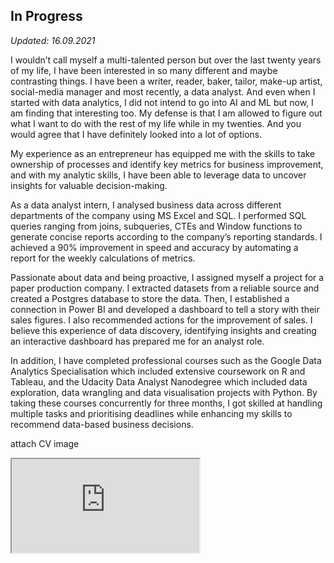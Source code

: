 ## In Progress  
*Updated: 16.09.2021* 

I wouldn’t call myself a multi-talented person but over the last twenty years of my life, I have been interested in so many different and maybe contrasting things. I have been a writer, reader, baker, tailor, make-up artist, social-media manager and most recently, a data analyst. And even when I started with data analytics, I did not intend to go into AI and ML but now, I am finding that interesting too. My defense is that I am allowed to figure out what I  want to do with the rest of my life while in my twenties. And you would agree that I have definitely looked into a lot of options.

My experience as an entrepreneur has equipped me with the skills to take ownership of processes and identify key metrics for business improvement, and with my analytic skills, I have been able to leverage data to uncover insights for valuable decision-making. 

As a data analyst intern, I analysed business data across different departments of the company using MS Excel and SQL. I performed SQL queries ranging from joins, subqueries, CTEs and Window functions to generate concise reports according to the company’s reporting standards. I achieved a 90% improvement in speed and accuracy by automating a report for the weekly calculations of metrics.

Passionate about data and being proactive, I assigned myself a project for a paper production company. I extracted datasets from a reliable source and created a Postgres database to store the data. Then, I established a connection in Power BI and developed a dashboard to tell a story with their sales figures. I also recommended actions for the improvement of sales. I believe this experience of data discovery, identifying insights and creating an interactive dashboard has prepared me for an analyst role.

In addition, I have completed professional courses such as the Google Data Analytics Specialisation which included extensive coursework on R and Tableau, and the Udacity Data Analyst Nanodegree which included data exploration, data wrangling and data visualisation projects with Python. By taking these courses concurrently for three months, I got skilled at handling multiple tasks and prioritising deadlines while enhancing my skills to recommend data-based business decisions.


attach CV image

<iframe src="https://docs.google.com/document/d/e/2PACX-1vSszLjcp8_w4UD9Ho1NMChPnFKA0ggbK_mgKJy_ftnVxaD6-3Qkxqu7kvX4HDkUftZpeV3VGfGq-2Lf/pub?embedded=true"></iframe>
